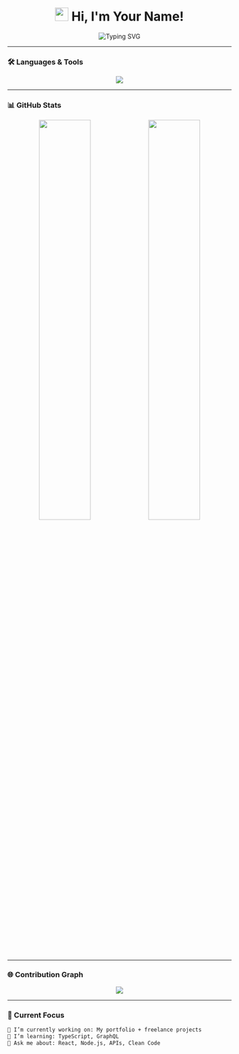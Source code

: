 <!-- Header Wave Emoji + Name -->
<h1 align="center">
  <img src="https://media.giphy.com/media/hvRJCLFzcasrR4ia7z/giphy.gif" width="30px"/>
  Hi, I'm Your Name!
</h1>

<!-- Typing Animation -->
<p align="center">
  <img src="https://readme-typing-svg.herokuapp.com?font=Fira+Code&size=24&pause=1000&center=true&vCenter=true&width=500&lines=Full+Stack+Developer;Open+Source+Contributor;Clean+Code+Advocate;Tech+Lover+%F0%9F%9A%80;Lifelong+Learner" alt="Typing SVG" />
</p>

---

### 🛠️ Languages & Tools

<p align="center">
  <img src="https://skillicons.dev/icons?i=html,css,js,ts,react,nextjs,nodejs,express,python,django,mongodb,postgres,docker,git,github,vercel,vscode,figma" />
</p>

---

### 📊 GitHub Stats

<p align="center">
  <img width="48%" src="https://github-readme-stats.vercel.app/api?username=yourusername&show_icons=true&theme=radical" />
  <img width="48%" src="https://github-readme-streak-stats.herokuapp.com/?user=yourusername&theme=radical" />
</p>

---

### 🌐 Contribution Graph

<p align="center">
  <img src="https://github-readme-activity-graph.vercel.app/graph?username=yourusername&theme=github-compact&hide_border=true" />
</p>

---

### 🎯 Current Focus

```txt
🔭 I’m currently working on: My portfolio + freelance projects  
🌱 I’m learning: TypeScript, GraphQL  
💬 Ask me about: React, Node.js, APIs, Clean Code  
